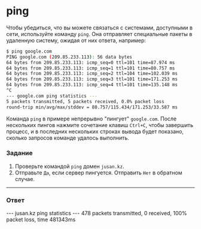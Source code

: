 # ping

Чтобы убедиться, что вы можете связаться с системами, доступными в сети, используйте команду `ping`. Она отправляет специальные пакеты в удаленную систему, ожидая от них ответа, например:

```bash
$ ping google.com
PING google.com (209.85.233.113): 56 data bytes
64 bytes from 209.85.233.113: icmp_seq=0 ttl=101 time=87.974 ms
64 bytes from 209.85.233.113: icmp_seq=1 ttl=101 time=80.757 ms
64 bytes from 209.85.233.113: icmp_seq=2 ttl=104 time=102.039 ms
64 bytes from 209.85.233.113: icmp_seq=3 ttl=101 time=171.253 ms
64 bytes from 209.85.233.113: icmp_seq=4 ttl=101 time=135.148 ms
^C
--- google.com ping statistics ---
5 packets transmitted, 5 packets received, 0.0% packet loss
round-trip min/avg/max/stddev = 80.757/115.434/171.253/33.587 ms
```

Команда `ping` в примере непрерывно "пингует" `google.com`. После нескольких пингов нажмите сочетание клавиш `Ctrl+C`, чтобы завершить процесс, и в последних нескольких строках вывода будет показано, сколько запросов команде удалось выполнить.

### Задание

1. Проверьте командой `ping` домен `jusan.kz`.
2. Отправьте `Да`, если сервер пингуется. Отправить `Нет` в обратном случае.

---

### Ответ

--- jusan.kz ping statistics ---
478 packets transmitted, 0 received, 100% packet loss, time 481343ms